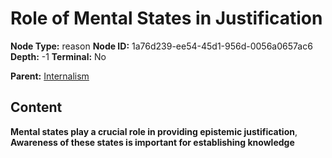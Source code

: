 # Role of Mental States in Justification

**Node Type:** reason
**Node ID:** 1a76d239-ee54-45d1-956d-0056a0657ac6
**Depth:** -1
**Terminal:** No

**Parent:** [Internalism](internalism.md)

## Content

**Mental states play a crucial role in providing epistemic justification**, **Awareness of these states is important for establishing knowledge**
